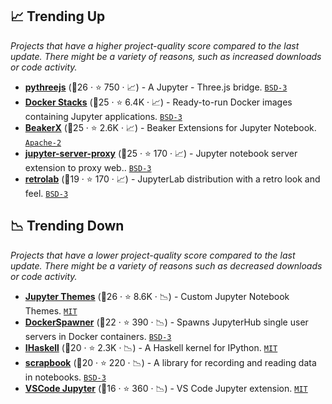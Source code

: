 ## 📈 Trending Up

_Projects that have a higher project-quality score compared to the last update. There might be a variety of reasons, such as increased downloads or code activity._

- <b><a href="https://github.com/jupyter-widgets/pythreejs">pythreejs</a></b> (🥈26 ·  ⭐ 750 · 📈) - A Jupyter - Three.js bridge. <code><a href="http://bit.ly/3aKzpTv">BSD-3</a></code>
- <b><a href="https://github.com/jupyter/docker-stacks">Docker Stacks</a></b> (🥈25 ·  ⭐ 6.4K · 📈) - Ready-to-run Docker images containing Jupyter applications. <code><a href="http://bit.ly/3aKzpTv">BSD-3</a></code>
- <b><a href="https://github.com/twosigma/beakerx">BeakerX</a></b> (🥈25 ·  ⭐ 2.6K · 📈) - Beaker Extensions for Jupyter Notebook. <code><a href="http://bit.ly/3nYMfla">Apache-2</a></code>
- <b><a href="https://github.com/jupyterhub/jupyter-server-proxy">jupyter-server-proxy</a></b> (🥇25 ·  ⭐ 170 · 📈) - Jupyter notebook server extension to proxy web.. <code><a href="http://bit.ly/3aKzpTv">BSD-3</a></code>
- <b><a href="https://github.com/jupyterlab/retrolab">retrolab</a></b> (🥉19 ·  ⭐ 170 · 📈) - JupyterLab distribution with a retro look and feel. <code><a href="http://bit.ly/3aKzpTv">BSD-3</a></code>

## 📉 Trending Down

_Projects that have a lower project-quality score compared to the last update. There might be a variety of reasons such as decreased downloads or code activity._

- <b><a href="https://github.com/dunovank/jupyter-themes">Jupyter Themes</a></b> (🥇26 ·  ⭐ 8.6K · 📉) - Custom Jupyter Notebook Themes. <code><a href="http://bit.ly/34MBwT8">MIT</a></code>
- <b><a href="https://github.com/jupyterhub/dockerspawner">DockerSpawner</a></b> (🥈22 ·  ⭐ 390 · 📉) - Spawns JupyterHub single user servers in Docker containers. <code><a href="http://bit.ly/3aKzpTv">BSD-3</a></code>
- <b><a href="https://github.com/gibiansky/IHaskell">IHaskell</a></b> (🥈20 ·  ⭐ 2.3K · 📉) - A Haskell kernel for IPython. <code><a href="http://bit.ly/34MBwT8">MIT</a></code>
- <b><a href="https://github.com/nteract/scrapbook">scrapbook</a></b> (🥉20 ·  ⭐ 220 · 📉) - A library for recording and reading data in notebooks. <code><a href="http://bit.ly/3aKzpTv">BSD-3</a></code>
- <b><a href="https://github.com/microsoft/vscode-jupyter">VSCode Jupyter</a></b> (🥉16 ·  ⭐ 360 · 📉) - VS Code Jupyter extension. <code><a href="http://bit.ly/34MBwT8">MIT</a></code>

